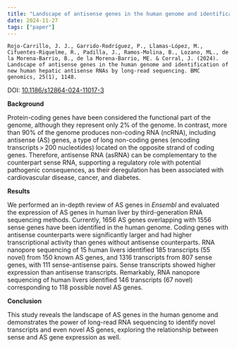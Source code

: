 ```yaml
---
title: "Landscape of antisense genes in the human genome and identification of new human hepatic antisense RNAs by long-read sequencing"
date: 2024-11-27
tags: ["paper"]
---
```


`Rojo-Carrillo, J. J., Garrido-Rodríguez, P., Llamas-López, M., Cifuentes-Riquelme, R., Padilla, J., Ramos-Molina, B., Lozano, ML., de la Morena-Barrio, B., de la Morena-Barrio, ME. & Corral, J. (2024). Landscape of antisense genes in the human genome and identification of new human hepatic antisense RNAs by long-read sequencing. BMC genomics, 25(1), 1148.`

DOI: [10.1186/s12864-024-11017-3](https://doi.org/10.1186/s12864-024-11017-3)

**Background**

Protein-coding genes have been considered the functional part of the genome, although they represent only 2% of the genome. In contrast, more than 90% of the genome produces non-coding RNA (ncRNA), including antisense (AS) genes, a type of long non-coding genes (encoding transcripts > 200 nucleotides) located on the opposite strand of coding genes. Therefore, antisense RNA (asRNA) can be complementary to the counterpart sense RNA, supporting a regulatory role with potential pathogenic consequences, as their deregulation has been associated with cardiovascular disease, cancer, and diabetes.

**Results**

We performed an in-depth review of AS genes in *Ensembl* and evaluated the expression of AS genes in human liver by third-generation RNA sequencing methods. Currently, 1656 AS genes overlapping with 1556 sense genes have been identified in the human genome. Coding genes with antisense counterparts were significantly larger and had higher transcriptional activity than genes without antisense counterparts. RNA nanopore sequencing of 15 human livers identified 185 transcripts (55 novel) from 150 known AS genes, and 1316 transcripts from 807 sense genes, with 111 sense-antisense pairs. Sense transcripts showed higher expression than antisense transcripts. Remarkably, RNA nanopore sequencing of human livers identified 146 transcripts (67 novel) corresponding to 118 possible novel AS genes.

**Conclusion**

This study reveals the landscape of AS genes in the human genome and demonstrates the power of long-read RNA sequencing to identify novel transcripts and even novel AS genes, exploring the relationship between sense and AS gene expression as well.
